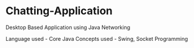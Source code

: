 # Chatting-Application

Desktop Based Application using Java Networking

Language used - Core Java
Concepts used - Swing, Socket Programming
